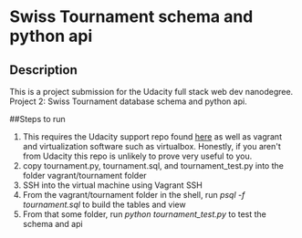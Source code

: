 # Swiss Tournament schema and python api
## Description
This is a project submission for the Udacity full stack web dev nanodegree.  Project 2: Swiss Tournament database schema and python api.

##Steps to run
1. This requires the Udacity support repo found [here](http://github.com/udacity/fullstack-nanodegree-vm) as well as vagrant and virtualization software such as virtualbox.  Honestly, if you aren't from Udacity this repo is unlikely to prove very useful to you.
2. copy tournament.py, tournament.sql, and tournament_test.py into the folder vagrant/tournament folder
3. SSH into the virtual machine using Vagrant SSH
4. From the vagrant/tournament folder in the shell, run *psql -f tournament.sql* to build the tables and view
5. From that some folder, run *python tournament_test.py* to test the schema and api